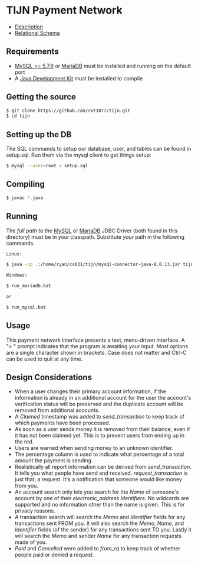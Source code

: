 # TIJN Payment Network

* [Description](docs/description.pdf)
* [Relational Schema](docs/schema.pdf)

## Requirements

* [MySQL >= 5.7.6](https://mysql.com) or [MariaDB](https://go.mariadb.com) must be installed and running on the default port
* A [Java Development Kit](https;//openjdk.java.net) must be installed to compile

## Getting the source

```bash
$ git clone https://github.com/rxt1077/tijn.git
$ cd tijn
```

## Setting up the DB

The SQL commands to setup our database, user, and tables can be found in
setup.sql. Run them via the mysql client to get things setup:

```bash
$ mysql --user=root < setup.sql
```

## Compiling

```bash
$ javac *.java
```

## Running

The *full path* to the
[MySQL](https://dev.mysql.com/downloads/connector/j/) or
[MariaDB](https://downloads.mariadb.com/#connectors) JDBC Driver (both found in
this directory) must be in your classpath. Substitute *your* path in the
following commands.

```bash
Linux:

$ java -cp .:/home/ryan/cs631/tijn/mysql-connector-java-8.0.13.jar tijn

Windows:

$ run_mariadb.bat

or

$ run_mysql.bat
```

## Usage

This payment network interface presents a text, menu-driven interface. A "> "
prompt indicates that the program is awaiting your input. Most options are
a single character shown in brackets. Case does not matter and Ctrl-C can be
used to quit at any time.

## Design Considerations

* When a user changes their primary account information, if the information
is already in an additional account for the user the account's verification
status will be preserved and the duplicate account will be removed from
additional accounts.
* A *Claimed* timestamp was added to *send_transaction* to keep track of which
payments have been processed.
* As soon as a user sends money it is removed from their balance, even if it
has not been claimed yet. This is to prevent users from ending up in the red.
* Users are warned when sending money to an unknown identifier.
* The percentage column is used to indicate what percentage of a total amount
the payment is sending.
* Realistically all report information can be derived from *send_transaction*.
It tells you what people have send and received. *request_transaction* is just
that, a request. It's a notification that someone would like money from you.
* An account search only lets you search for the *Name* of someone's account by
one of their *electronic_address* *Identifiers*. No wildcards are supported and no
information other than the name is given. This is for privacy reasons.
* A transaction search will search the *Memo* and *Identifier* fields for
any transactions sent FROM you. It will also search the *Memo*, *Name*, and
*Identifier* fields (of the sender) for any transactions sent TO you. Lastly it
will search the *Memo* and sender *Name* for any transaction requests made of
you.
* *Paid* and *Cancelled* were added to *from_rq* to keep track of whether
people paid or denied a request.
